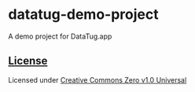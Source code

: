 # datatug-demo-project
A demo project for DataTug.app

## [License](LICENSE)
Licensed under [Creative Commons Zero v1.0 Universal](https://creativecommons.org/publicdomain/zero/1.0/)
